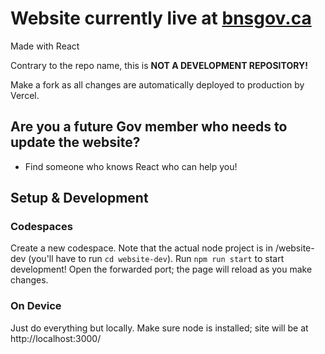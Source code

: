 # Website currently live at [bnsgov.ca](bnsgov.ca)

Made with React

Contrary to the repo name, this is **NOT A DEVELOPMENT REPOSITORY!** 

Make a fork as all changes are automatically deployed to production by Vercel.


## Are you a future Gov member who needs to update the website?
- Find someone who knows React who can help you!

## Setup & Development
### Codespaces
Create a new codespace. 
Note that the actual node project is in /website-dev (you'll have to run `cd website-dev`).
Run `npm run start` to start development! Open the forwarded port; the page will reload as you make changes.

### On Device
Just do everything but locally. Make sure node is installed; site will be at http://localhost:3000/
